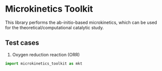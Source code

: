# Microkinetics Toolkit
This library performs the ab-initio-based microkinetics, 
which can be used for the theoretical/computational 
catalytic study.

## Test cases
1. Oxygen reduction reaction (ORR)
```python
import microkinetics_toolkit as mkt
```